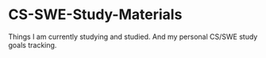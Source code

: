 # CS-SWE-Study-Materials
Things I am currently studying and studied. And my personal CS/SWE study goals tracking.
